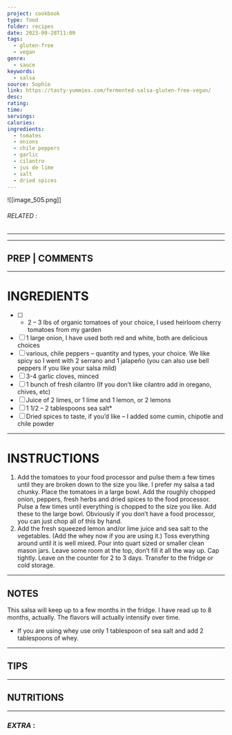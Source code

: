 ```yaml
---
project: cookbook
type: food
folder: recipes
date: 2023-09-28T11:09
tags:
  - gluten-free
  - vegan
genre:
  - sauce
keywords:
  - salsa
source: Sophie
link: https://tasty-yummies.com/fermented-salsa-gluten-free-vegan/
desc: 
rating: 
time: 
servings: 
calories: 
ingredients:
  - tomates
  - onions
  - chile peppers
  - garlic
  - cilantro
  - jus de lime
  - salt
  - dried spices
---
```


![[image_505.png]]
###### *RELATED* : 
---


---
## PREP | COMMENTS



---
# INGREDIENTS

- [ ] - 2 – 3 lbs of organic tomatoes of your choice, I used heirloom cherry tomatoes from my garden
- [ ] 1 large onion, I have used both red and white, both are delicious choices
- [ ] various, chile peppers – quantity and types, your choice. We like spicy so I went with 2 serrano and 1 jalapeño (you can also use bell peppers if you like your salsa mild)
- [ ] 3-4 garlic cloves, minced
- [ ] 1 bunch of fresh cilantro (If you don’t like cilantro add in oregano, chives, etc)
- [ ] Juice of 2 limes, or 1 lime and 1 lemon, or 2 lemons
- [ ] 1 1/2 – 2 tablespoons sea salt*
- [ ] Dried spices to taste, if you’d like – I added some cumin, chipotle and chile powder

---
# INSTRUCTIONS

1. Add the tomatoes to your food processor and pulse them a few times until they are broken down to the size you like. I prefer my salsa a tad chunky. Place the tomatoes in a large bowl. Add the roughly chopped onion, peppers, fresh herbs and dried spices to the food processor. Pulse a few times until everything is chopped to the size you like. Add these to the large bowl. Obviously if you don’t have a food processor, you can just chop all of this by hand.
2. Add the fresh squeezed lemon and/or lime juice and sea salt to the vegetables. (Add the whey now if you are using it.) Toss everything around until it is well mixed. Pour into quart sized or smaller clean mason jars. Leave some room at the top, don’t fill it all the way up. Cap tightly. Leave on the counter for 2 to 3 days. Transfer to the fridge or cold storage.

---
## NOTES

This salsa will keep up to a few months in the fridge. I have read up to 8 months, actually. The flavors will actually intensify over time.

* If you are using whey use only 1 tablespoon of sea salt and add 2 tablespoons of whey.

---
## TIPS



---
## NUTRITIONS



---
### *EXTRA* :



